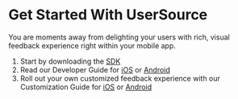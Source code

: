 # Get Started With UserSource

You are moments away from delighting your users with rich, visual feedback experience right within your mobile app.

1. Start by downloading the [SDK](sdk.md)
2. Read our Developer Guide for [iOS]('iosug.md') or [Android]('androidug.md')
3. Roll out your own customized feedback experience with our Customization Guide for [iOS]('ioscg.md') or [Android]('androidcg.md') 

